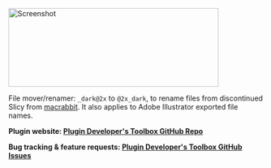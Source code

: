 <img
src="https://raw.githubusercontent.com/vsch/PluginDevelopersToolbox/master/assets/images/ScreenShot_sequence_1x.png"
border="0" width="414" height="155" alt="Screenshot">

File mover/renamer: `_dark@2x` to `@2x_dark`, to rename files from discontinued Slicy from
[macrabbit]. It also applies to Adobe Illustrator exported file names.

**Plugin website:
[Plugin Developer's Toolbox GitHub Repo](https://github.com/vsch/PluginDevelopersToolbox)**

**Bug tracking & feature requests:
[Plugin Developer's Toolbox GitHub Issues](https://github.com/vsch/PluginDevelopersToolbox/issues)**

[macrabbit]: https://www.macrabbit.com
